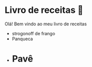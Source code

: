 # Livro de receitas :champagne:

Olá! Bem vindo ao meu livro de receitas

* strogonoff de frango
* Panqueca
* # Pavê